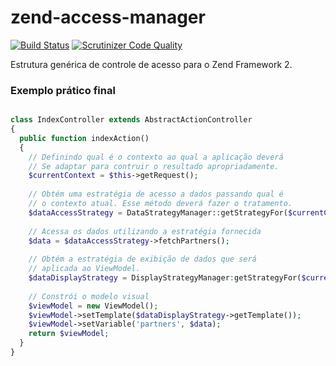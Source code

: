 # zend-access-manager

[![Build Status](https://scrutinizer-ci.com/g/hamboldt/zend-access-manager/badges/build.png?b=master)](https://scrutinizer-ci.com/g/hamboldt/zend-access-manager/build-status/master) [![Scrutinizer Code Quality](https://scrutinizer-ci.com/g/hamboldt/zend-access-manager/badges/quality-score.png?b=master)](https://scrutinizer-ci.com/g/hamboldt/zend-access-manager/?branch=master)

Estrutura genérica de controle de acesso para o Zend Framework 2.


### Exemplo prático final

```php

class IndexController extends AbstractActionController
{
  public function indexAction()
  {
    // Definindo qual é o contexto ao qual a aplicação deverá
    // Se adaptar para contruir o resultado apropriadamente.
    $currentContext = $this->getRequest();
    
    // Obtém uma estratégia de acesso a dados passando qual é
    // o contexto atual. Esse método deverá fazer o tratamento.
    $dataAccessStrategy = DataStrategyManager::getStrategyFor($currentContext);
    
    // Acessa os dados utilizando a estratégia fornecida
    $data = $dataAccessStrategy->fetchPartners();
    
    // Obtém a estratégia de exibição de dados que será
    // aplicada ao ViewModel.
    $dataDisplayStrategy = DisplayStrategyManager:getStrategyFor($currentContext);
    
    // Constrói o modelo visual
    $viewModel = new ViewModel();
    $viewModel->setTemplate($dataDisplayStrategy->getTemplate());
    $viewModel->setVariable('partners', $data);
    return $viewModel;
  }
}

```

